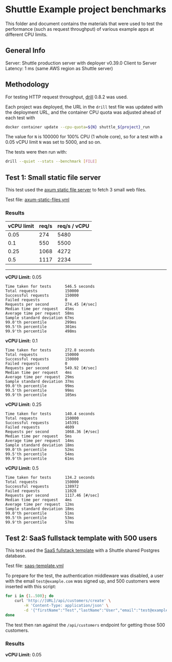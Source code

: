 # Shuttle Example project benchmarks

This folder and document contains the materials that were used to test the performance (such as request throughput) of various example apps at different CPU limits.

## General Info

Server: Shuttle production server with deployer v0.39.0
Client to Server Latency: 1 ms (same AWS region as Shuttle server)

## Methodology

For testing HTTP request throughput, [drill](https://github.com/fcsonline/drill) 0.8.2 was used.

Each project was deployed,
the URL in the `drill` test file was updated with the deployment URL,
and the container CPU quota was adjusted ahead of each test with

```bash
docker container update --cpu-quota=${N} shuttle_${project}_run
```

The value for `N` is 100000 for 100% CPU (1 whole core), so for a test with a 0.05 vCPU limit `N` was set to 5000, and so on.

The tests were then run with:

```bash
drill --quiet --stats --benchmark [FILE]
```

## Test 1: Small static file server

This test used the [axum static file server](../axum/static-files/) to fetch 3 small web files.

Test file: [axum-static-files.yml](./axum-static-files.yml)

### Results

| vCPU limit | req/s    | req/s / vCPU |
|------------|----------|--------------|
| 0.05 |  274 | 5480 |
| 0.1  |  550 | 5500 |
| 0.25 | 1068 | 4272 |
| 0.5  | 1117 | 2234 |

---

**vCPU Limit:** 0.05

```text
Time taken for tests      546.5 seconds
Total requests            150000
Successful requests       150000
Failed requests           0
Requests per second       274.45 [#/sec]
Median time per request   45ms
Average time per request  58ms
Sample standard deviation 67ms
99.0'th percentile        299ms
99.5'th percentile        301ms
99.9'th percentile        498ms
```

**vCPU Limit:** 0.1

```text
Time taken for tests      272.8 seconds
Total requests            150000
Successful requests       150000
Failed requests           0
Requests per second       549.92 [#/sec]
Median time per request   4ms
Average time per request  29ms
Sample standard deviation 37ms
99.0'th percentile        99ms
99.5'th percentile        99ms
99.9'th percentile        105ms
```

**vCPU Limit:** 0.25

```text
Time taken for tests      140.4 seconds
Total requests            150000
Successful requests       145391
Failed requests           4609
Requests per second       1068.36 [#/sec]
Median time per request   5ms
Average time per request  14ms
Sample standard deviation 18ms
99.0'th percentile        52ms
99.5'th percentile        54ms
99.9'th percentile        61ms
```

**vCPU Limit:** 0.5

```text
Time taken for tests      134.2 seconds
Total requests            150000
Successful requests       138972
Failed requests           11028
Requests per second       1117.46 [#/sec]
Median time per request   4ms
Average time per request  12ms
Sample standard deviation 18ms
99.0'th percentile        51ms
99.5'th percentile        53ms
99.9'th percentile        57ms
```

## Test 2: SaaS fullstack template with 500 users

This test used the [SaaS fullstack template](../fullstack-templates/saas/) with a Shuttle shared Postgres database.

Test file: [saas-template.yml](./saas-template.yml)

To prepare for the test, the authentication middleware was disabled,
a user with the email `test@example.com` was signed up,
and 500 customers were inserted with this script:

```sh
for i in {1..500}; do
    curl 'http://[URL]/api/customers/create' \
        -H 'Content-Type: application/json' \
        -d '{"firstName":"Test","lastName":"User","email":"test@example.com","phone":"123456789","priority":1,"userEmail":"test@example.com"}'
done
```

The test then ran against the `/api/customers` endpoint for getting those 500 customers.

### Results

**vCPU Limit:** 0.05

```text
```
